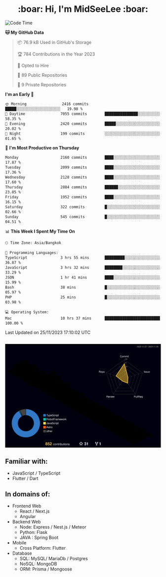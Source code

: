 <h1 align="center"> :boar: Hi, I'm MidSeeLee :boar:</h1>
 
<!--START_SECTION:waka-->
![Code Time](http://img.shields.io/badge/Code%20Time-1%2C168%20hrs%2032%20mins-blue)

**🐱 My GitHub Data** 

> 📦 76.9 kB Used in GitHub's Storage 
 > 
> 🏆 784 Contributions in the Year 2023
 > 
> 💼 Opted to Hire
 > 
> 📜 89 Public Repositories 
 > 
> 🔑 9 Private Repositories 
 > 
**I'm an Early 🐤** 

```text
🌞 Morning                2416 commits        █████░░░░░░░░░░░░░░░░░░░░   19.98 % 
🌆 Daytime                7055 commits        ███████████████░░░░░░░░░░   58.35 % 
🌃 Evening                2420 commits        █████░░░░░░░░░░░░░░░░░░░░   20.02 % 
🌙 Night                  199 commits         ░░░░░░░░░░░░░░░░░░░░░░░░░   01.65 % 
```
📅 **I'm Most Productive on Thursday** 

```text
Monday                   2160 commits        ████░░░░░░░░░░░░░░░░░░░░░   17.87 % 
Tuesday                  2099 commits        ████░░░░░░░░░░░░░░░░░░░░░   17.36 % 
Wednesday                2128 commits        ████░░░░░░░░░░░░░░░░░░░░░   17.60 % 
Thursday                 2884 commits        ██████░░░░░░░░░░░░░░░░░░░   23.85 % 
Friday                   1952 commits        ████░░░░░░░░░░░░░░░░░░░░░   16.15 % 
Saturday                 322 commits         █░░░░░░░░░░░░░░░░░░░░░░░░   02.66 % 
Sunday                   545 commits         █░░░░░░░░░░░░░░░░░░░░░░░░   04.51 % 
```


📊 **This Week I Spent My Time On** 

```text
🕑︎ Time Zone: Asia/Bangkok

💬 Programming Languages: 
TypeScript               3 hrs 55 mins       █████████░░░░░░░░░░░░░░░░   36.87 % 
JavaScript               3 hrs 32 mins       ████████░░░░░░░░░░░░░░░░░   33.29 % 
JSON                     1 hr 41 mins        ████░░░░░░░░░░░░░░░░░░░░░   15.99 % 
Bash                     38 mins             █░░░░░░░░░░░░░░░░░░░░░░░░   05.97 % 
PHP                      25 mins             █░░░░░░░░░░░░░░░░░░░░░░░░   03.98 % 

💻 Operating System: 
Mac                      10 hrs 37 mins      █████████████████████████   100.00 % 
```


 Last Updated on 25/11/2023 17:10:02 UTC
<!--END_SECTION:waka-->

##

![](./profile-3d-contrib/profile-night-rainbow.svg)

## Familiar with:
- JavaScript / TypeScript
- Flutter / Dart

## In domains of:
- Frontend Web
  - React / Next.js
  - Angular
- Backend Web
  - Node: Express / Nest.js / Meteor
  - Python: Flask
  - JAVA : Spring Boot
- Mobile
  - Cross Platform: Flutter
- Database
  - SQL: MySQL/ MariaDb / Postgres
  - NoSQL: MongoDB
  - ORM: Prisma / Mongoose
